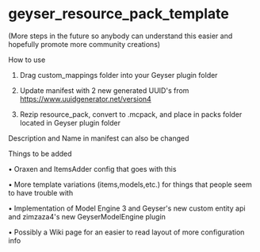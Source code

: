 # geyser_resource_pack_template
(More steps in the future so anybody can understand this easier and hopefully promote more community creations)

How to use 

1. Drag custom_mappings folder into your Geyser plugin folder

2. Update manifest with 2 new generated UUID's from https://www.uuidgenerator.net/version4

3. Rezip resource_pack, convert to .mcpack, and place in packs folder located in Geyser plugin folder

Description and Name in manifest can also be changed

Things to be added

• Oraxen and ItemsAdder config that goes with this

• More template variations (items,models,etc.) for things that people seem to have trouble with

• Implementation of Model Engine 3 and Geyser's new custom entity api and zimzaza4's new GeyserModelEngine plugin

• Possibly a Wiki page for an easier to read layout of more configuration info


